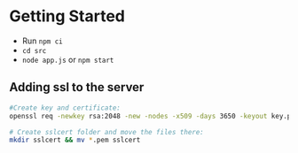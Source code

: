 # Getting Started
- Run `npm ci`
- `cd src`
- `node app.js` or `npm start`

## Adding ssl to the server

```bash
#Create key and certificate:
openssl req -newkey rsa:2048 -new -nodes -x509 -days 3650 -keyout key.pem -out cert.pem

# Create sslcert folder and move the files there:
mkdir sslcert && mv *.pem sslcert
```
